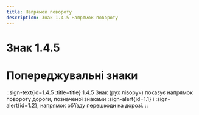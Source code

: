 ```yaml
---
title: Напрямок повороту
description: Знак 1.4.5 Напрямок повороту
---
```

# Знак 1.4.5
# Попереджувальні знаки
::sign-text{id=1.4.5 :title=title}
1.4.5 Знак (рух ліворуч) показує напрямок повороту дороги, позначеної знаками :sign-alert{id=1.1} і :sign-alert{id=1.2}, напрямок об’їзду перешкоди на дорозі.
::